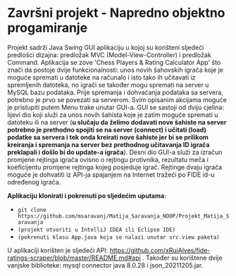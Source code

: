 # Završni projekt - Napredno objektno progamiranje

Projekt sadrži Java Swing GUI aplikaciju u kojoj su korišteni sljedeći predlošci dizajna: predložak MVC (Model-View-Controller) i predložak Command. Aplikacija se zove 'Chess Players & Rating Calculator App' što znači da postoje dvije funkcionalnosti: unos novih šahovskih igrača koje je moguće spremati u datoteke na računalo i isto tako ih učitavati iz spremljenih datoteka, no igrači se također mogu spremati na server u MySQL bazu podataka. Prije spremanja i dohvaćanja podataka sa servera, potrebno je prvo se povezati sa serverom. Svim opisanim akcijama moguće je pristupiti putem Menu trake unutar GUI-a. GUI se sastoji od dviju cjelina: lijevi dio koji služi za unos novih šahista koje je zatim moguće spremati u datoteku ili na server (**u slučaju da želimo dodavati nove šahiste na server potrebno je prethodno spojiti se na server (connect) i učitati (load) podatke sa servera i tek onda kreirati nove šahiste jer bi se prilikom kreiranja i spremanja na server bez prethodnog učitavanja ID igrača preklapali i došlo bi do update-a igrača**). Desni dio GUI-a služi za izračun promjene rejtinga igrača ovisno o rejtingu protivnika, rezultatu meča i koeficijentu promjene rejtinga kojeg posjeduje igrač. Rejtinge dvaju igrača moguće je dohvatiti iz API-ja spajanjem na Internet tražeći po FIDE id-u određenog igrača.

**Aplikaciju klonirati i pokrenuti po sljedećim uputama:**
  * ```git clone https://github.com/msaravanj/Matija_Saravanja_NOOP/Projekt_Matija_Saravanja```
  * ```(projekt otvoriti u IntelliJ IDEA ili Eclipse IDE)```
  * ```(pokrenuti klasu App.java koja se nalazi unutar src.view paketa)```


U aplikaciji korišten je sljedeći API: https://github.com/xRuiAlves/fide-ratings-scraper/blob/master/README.md#api .
Također su korištene dvije vanjske biblioteke: mysql connector java 8.0.28 i json_20211205.jar.
